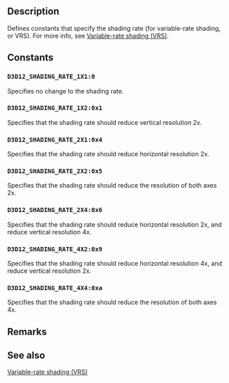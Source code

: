 ## Description

Defines constants that specify the shading rate (for variable-rate shading, or VRS). For more info, see [Variable-rate shading (VRS)](https://learn.microsoft.com/windows/desktop/direct3d12/vrs).

## Constants

### `D3D12_SHADING_RATE_1X1:0`

Specifies no change to the shading rate.

### `D3D12_SHADING_RATE_1X2:0x1`

Specifies that the shading rate should reduce vertical resolution 2x.

### `D3D12_SHADING_RATE_2X1:0x4`

Specifies that the shading rate should reduce horizontal resolution 2x.

### `D3D12_SHADING_RATE_2X2:0x5`

Specifies that the shading rate should reduce the resolution of both axes 2x.

### `D3D12_SHADING_RATE_2X4:0x6`

Specifies that the shading rate should reduce horizontal resolution 2x, and reduce vertical resolution 4x.

### `D3D12_SHADING_RATE_4X2:0x9`

Specifies that the shading rate should reduce horizontal resolution 4x, and reduce vertical resolution 2x.

### `D3D12_SHADING_RATE_4X4:0xa`

Specifies that the shading rate should reduce the resolution of both axes 4x.

## Remarks

## See also

[Variable-rate shading (VRS)](https://learn.microsoft.com/windows/desktop/direct3d12/vrs)
